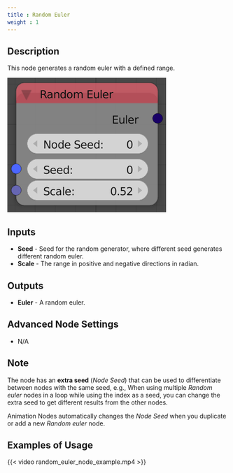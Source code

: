 ```yaml
---
title : Random Euler
weight : 1
---
```


## Description

This node generates a random euler with a defined range.

![image](random_euler_node.png)

## Inputs

- **Seed** - Seed for the random generator, where different seed
    generates different random euler.
- **Scale** - The range in positive and negative directions in radian.

## Outputs

- **Euler** - A random euler.

## Advanced Node Settings

- N/A

## Note

The node has an **extra seed** (*Node Seed*) that can be used to
differentiate between nodes with the same seed, e.g., When using
multiple *Random euler* nodes in a loop while using the index as a seed,
you can change the extra seed to get different results from the other
nodes.

Animation Nodes automatically changes the *Node Seed* when you duplicate
or add a new *Random euler* node.

## Examples of Usage

{{< video random_euler_node_example.mp4 >}}
